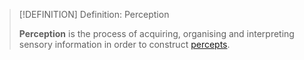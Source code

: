 >[!DEFINITION] Definition: Perception
>
>**Perception** is the process of acquiring, organising and interpreting sensory information in order to construct [percepts](Percept.md).
>